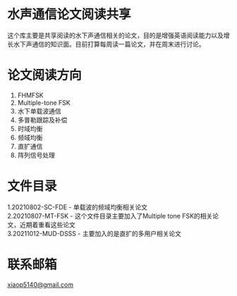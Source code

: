 # 水声通信论文阅读共享
这个库主要是共享阅读的水下声通信相关的论文，目的是增强英语阅读能力以及增长水下声通信的知识面。目前打算每周读一篇论文，并在周末进行讨论。

# 论文阅读方向
1. FHMFSK
2. Multiple-tone FSK
3. 水下单载波通信
4. 多普勒跟踪及补偿
5. 时域均衡
6. 频域均衡
7. 直扩通信
8. 阵列信号处理

# 文件目录
1.20210802-SC-FDE - 单载波的频域均衡相关论文 \
2.20210807-MT-FSK - 这个文件目录主要加入了Multiple tone FSK的相关论文，近期着重看这些论文 \
3.20211012-MUD-DSSS - 主要加入的是直扩的多用户相关论文

# 联系邮箱
xiaop5140@gmail.com
